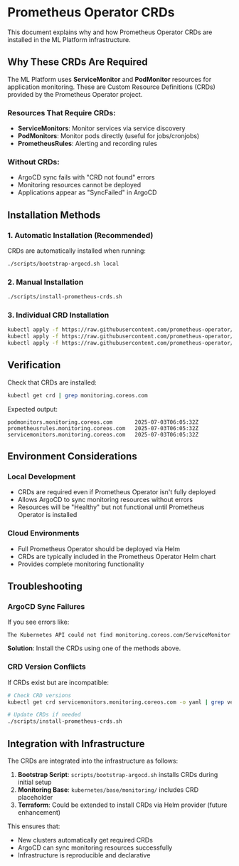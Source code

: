 # Prometheus Operator CRDs

This document explains why and how Prometheus Operator CRDs are installed in the ML Platform infrastructure.

## Why These CRDs Are Required

The ML Platform uses **ServiceMonitor** and **PodMonitor** resources for application monitoring. These are Custom
Resource Definitions (CRDs) provided by the Prometheus Operator project.

### Resources That Require CRDs:

- **ServiceMonitors**: Monitor services via service discovery
- **PodMonitors**: Monitor pods directly (useful for jobs/cronjobs)
- **PrometheusRules**: Alerting and recording rules

### Without CRDs:

- ArgoCD sync fails with "CRD not found" errors
- Monitoring resources cannot be deployed
- Applications appear as "SyncFailed" in ArgoCD

## Installation Methods

### 1. Automatic Installation (Recommended)

CRDs are automatically installed when running:

```bash
./scripts/bootstrap-argocd.sh local
```

### 2. Manual Installation

```bash
./scripts/install-prometheus-crds.sh
```

### 3. Individual CRD Installation

```bash
kubectl apply -f https://raw.githubusercontent.com/prometheus-operator/prometheus-operator/main/example/prometheus-operator-crd/monitoring.coreos.com_servicemonitors.yaml
kubectl apply -f https://raw.githubusercontent.com/prometheus-operator/prometheus-operator/main/example/prometheus-operator-crd/monitoring.coreos.com_podmonitors.yaml
kubectl apply -f https://raw.githubusercontent.com/prometheus-operator/prometheus-operator/main/example/prometheus-operator-crd/monitoring.coreos.com_prometheusrules.yaml
```

## Verification

Check that CRDs are installed:

```bash
kubectl get crd | grep monitoring.coreos.com
```

Expected output:

```
podmonitors.monitoring.coreos.com       2025-07-03T06:05:32Z
prometheusrules.monitoring.coreos.com   2025-07-03T06:05:32Z  
servicemonitors.monitoring.coreos.com   2025-07-03T06:05:32Z
```

## Environment Considerations

### Local Development

- CRDs are required even if Prometheus Operator isn't fully deployed
- Allows ArgoCD to sync monitoring resources without errors
- Resources will be "Healthy" but not functional until Prometheus Operator is installed

### Cloud Environments

- Full Prometheus Operator should be deployed via Helm
- CRDs are typically included in the Prometheus Operator Helm chart
- Provides complete monitoring functionality

## Troubleshooting

### ArgoCD Sync Failures

If you see errors like:

```
The Kubernetes API could not find monitoring.coreos.com/ServiceMonitor
```

**Solution**: Install the CRDs using one of the methods above.

### CRD Version Conflicts

If CRDs exist but are incompatible:

```bash
# Check CRD versions
kubectl get crd servicemonitors.monitoring.coreos.com -o yaml | grep version

# Update CRDs if needed
./scripts/install-prometheus-crds.sh
```

## Integration with Infrastructure

The CRDs are integrated into the infrastructure as follows:

1. **Bootstrap Script**: `scripts/bootstrap-argocd.sh` installs CRDs during initial setup
2. **Monitoring Base**: `kubernetes/base/monitoring/` includes CRD placeholder
3. **Terraform**: Could be extended to install CRDs via Helm provider (future enhancement)

This ensures that:

- New clusters automatically get required CRDs
- ArgoCD can sync monitoring resources successfully
- Infrastructure is reproducible and declarative
